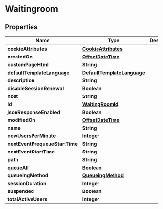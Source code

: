 # Waitingroom

## Properties
Name | Type | Description | Notes
------------ | ------------- | ------------- | -------------
**cookieAttributes** | [**CookieAttributes**](CookieAttributes.md) |  |  [optional]
**createdOn** | [**OffsetDateTime**](OffsetDateTime.md) |  |  [optional]
**customPageHtml** | **String** |  |  [optional]
**defaultTemplateLanguage** | [**DefaultTemplateLanguage**](DefaultTemplateLanguage.md) |  |  [optional]
**description** | **String** |  |  [optional]
**disableSessionRenewal** | **Boolean** |  |  [optional]
**host** | **String** |  |  [optional]
**id** | [**WaitingRoomId**](WaitingRoomId.md) |  |  [optional]
**jsonResponseEnabled** | **Boolean** |  |  [optional]
**modifiedOn** | [**OffsetDateTime**](OffsetDateTime.md) |  |  [optional]
**name** | **String** |  |  [optional]
**newUsersPerMinute** | **Integer** |  |  [optional]
**nextEventPrequeueStartTime** | **String** |  |  [optional]
**nextEventStartTime** | **String** |  |  [optional]
**path** | **String** |  |  [optional]
**queueAll** | **Boolean** |  |  [optional]
**queueingMethod** | [**QueueingMethod**](QueueingMethod.md) |  |  [optional]
**sessionDuration** | **Integer** |  |  [optional]
**suspended** | **Boolean** |  |  [optional]
**totalActiveUsers** | **Integer** |  |  [optional]
